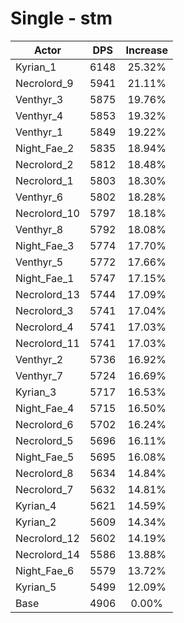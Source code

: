 # Single - stm
| Actor | DPS | Increase |
|---|:---:|:---:|
|Kyrian_1|6148|25.32%|
|Necrolord_9|5941|21.11%|
|Venthyr_3|5875|19.76%|
|Venthyr_4|5853|19.32%|
|Venthyr_1|5849|19.22%|
|Night_Fae_2|5835|18.94%|
|Necrolord_2|5812|18.48%|
|Necrolord_1|5803|18.30%|
|Venthyr_6|5802|18.28%|
|Necrolord_10|5797|18.18%|
|Venthyr_8|5792|18.08%|
|Night_Fae_3|5774|17.70%|
|Venthyr_5|5772|17.66%|
|Night_Fae_1|5747|17.15%|
|Necrolord_13|5744|17.09%|
|Necrolord_3|5741|17.04%|
|Necrolord_4|5741|17.03%|
|Necrolord_11|5741|17.03%|
|Venthyr_2|5736|16.92%|
|Venthyr_7|5724|16.69%|
|Kyrian_3|5717|16.53%|
|Night_Fae_4|5715|16.50%|
|Necrolord_6|5702|16.24%|
|Necrolord_5|5696|16.11%|
|Night_Fae_5|5695|16.08%|
|Necrolord_8|5634|14.84%|
|Necrolord_7|5632|14.81%|
|Kyrian_4|5621|14.59%|
|Kyrian_2|5609|14.34%|
|Necrolord_12|5602|14.19%|
|Necrolord_14|5586|13.88%|
|Night_Fae_6|5579|13.72%|
|Kyrian_5|5499|12.09%|
|Base|4906|0.00%|
